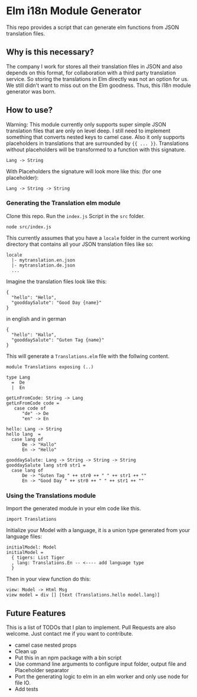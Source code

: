 # Elm i18n Module Generator

This repo provides a script that can generate elm functions from JSON
translation files.

## Why is this necessary?

The company I work for stores all their translation files in JSON and also
depends on this format, for collaboration with a third party translation
service. So storing the translations in Elm directly was not an option for us.
We still didn't want to miss out on the Elm goodness. Thus, this i18n module
generator was born.

## How to use?

Warning: This module currently only supports super simple JSON translation files
that are only on level deep. I still need to implement something that
converts nested keys to camel case. Also it only supports placeholders in
translations that are surrounded by `{{ ... }}`. Translations without
placeholders will be transformed to a function with this signature.

`Lang -> String`

With Placeholders the signature will look more like this:
(for one placeholder):

`Lang -> String -> String`

### Generating the Translation elm module

Clone this repo. Run the `index.js` Script in the `src` folder.

```node src/index.js```

This currently assumes that you have a `locale` folder in the current working
directory that contains all your JSON translation files like so:

```
locale
  |- mytranslation.en.json
  |- mytranslation.de.json
  ...
```

Imagine the translation files look like this:
```
{
  "hello": "Hello",
  "gooddaySalute": "Good Day {name}"
}
```
in english and in german
```
{
  "hello": "Hallo",
  "gooddaySalute": "Guten Tag {name}"
}
```

This will generate a `Translations.elm` file with the follwing content.

```
module Translations exposing (..)

type Lang
  =  De
  |  En

getLnFromCode: String -> Lang
getLnFromCode code =
   case code of
      "de" -> De
      "en" -> En

hello: Lang -> String
hello lang  =
  case lang of
      De -> "Hallo"
      En -> "Hello"

gooddaySalute: Lang -> String -> String -> String
gooddaySalute lang str0 str1 =
  case lang of
      De -> "Guten Tag " ++ str0 ++ " " ++ str1 ++ ""
      En -> "Good Day " ++ str0 ++ " " ++ str1 ++ ""
```

### Using the Translations module

Import the generated module in your elm code like this.

```import Translations```

Initialize your Model with a language, it is a union type generated from your
language files:

```
initialModel: Model
initialModel =
  { tigers: List Tiger
  , lang: Translations.En -- <---- add language type
  }
```

Then in your view function do this:
```
view: Model -> Html Msg
view model = div [] [text (Translations.hello model.lang)]
```

## Future Features

This is a list of TODOs that I plan to implement. Pull Requests are also
welcome. Just contact me if you want to contribute.

- camel case nested props
- Clean up
- Put this in an npm package with a bin script
- Use command line arguments to configure input folder, output file and
Placeholder separator
- Port the generating logic to elm in an elm worker and only use node for
file IO.
- Add tests
